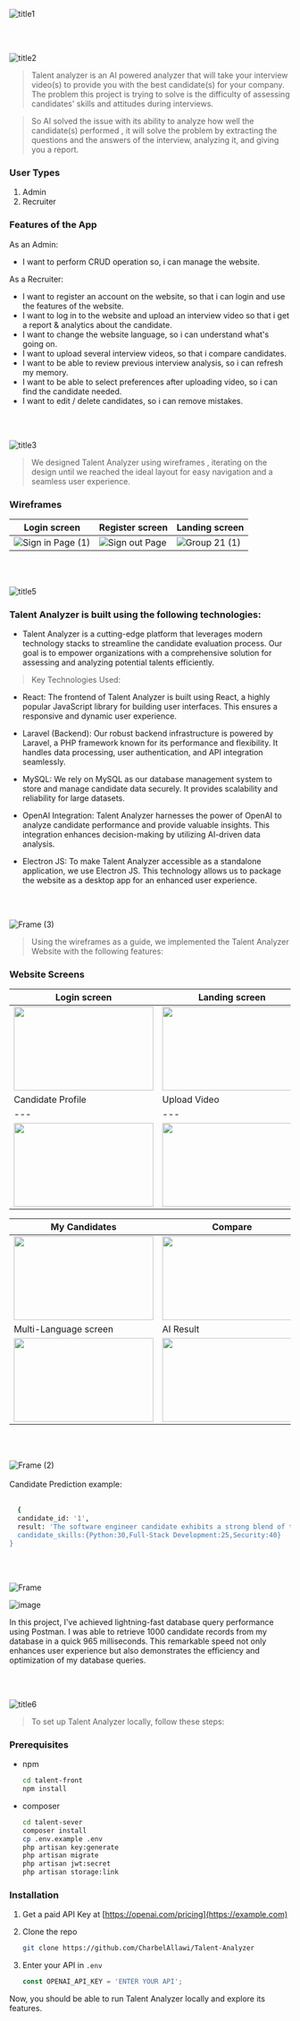 



![title1](https://github.com/CharbelAllawi/Talent-Analyzer/assets/108435865/cc25e0db-4175-4655-b3ff-1e4d4f50e32e)

<br><br>

<!-- project philosophy -->
![title2](https://github.com/CharbelAllawi/Talent-Analyzer/assets/108435865/59a0d8b4-eef1-4ef5-a55e-b20641a40177)

> Talent analyzer is an AI powered analyzer that will take your interview video(s) to provide you with the best candidate(s) for your company. The problem this project is trying to solve is the difficulty of assessing candidates' skills and attitudes during interviews.

>So AI solved the issue with its ability to analyze how well the candidate(s) performed , it will solve the problem by extracting the questions and the answers of the interview, analyzing it, and giving you a report.

### User Types 

1. Admin 
2. Recruiter

### Features of the App 

As an Admin: 
- I want to perform CRUD operation so, i can manage the website.

As a Recruiter:
- I want to register an account on the website, so that i can login and use the features of the website.
- I want to log in to the website and upload an interview video so that i get a report & analytics about the candidate.
- I want to change the website language, so i can understand what's going on.
- I want to upload several interview videos, so that i compare candidates.
- I want to be able to review previous interview analysis, so i can refresh my memory.
- I want to be able to select preferences after uploading video, so i can find the candidate needed.
- I want to edit / delete candidates, so i can remove mistakes.



<br><br>

<!-- Prototyping -->
![title3](https://github.com/CharbelAllawi/Talent-Analyzer/assets/108435865/df41e4b4-083f-47ea-ac16-804bfae13d09)

> We designed Talent Analyzer using wireframes , iterating on the design until we reached the ideal layout for easy navigation and a seamless user experience.

### Wireframes
| Login screen  | Register screen |  Landing screen |
| ---| ---| ---|
|![Sign in Page (1)](https://github.com/CharbelAllawi/Talent-Analyzer/assets/108435865/d047c42c-02c5-4509-9860-ff6735dfd1df) |![Sign out Page](https://github.com/CharbelAllawi/Talent-Analyzer/assets/108435865/b9c186cf-3d35-40c5-8a61-17ebd4cff47c) |![Group 21 (1)](https://github.com/CharbelAllawi/Talent-Analyzer/assets/108435865/8243de63-a720-4474-ae68-ffdaaed9a82a)|


<br><br>
<!-- Tech stack -->
![title5](https://github.com/CharbelAllawi/Talent-Analyzer/assets/108435865/3e53eac4-8846-41f2-902b-c7f5c57b7844)
###  Talent Analyzer is built using the following technologies:

- Talent Analyzer is a cutting-edge platform that leverages modern technology stacks to streamline the candidate evaluation process. Our goal is to empower organizations with a comprehensive solution for assessing and analyzing potential talents efficiently.


> Key Technologies Used:
- React: The frontend of Talent Analyzer is built using React, a highly popular JavaScript library for building user interfaces. This ensures a responsive and dynamic user experience.

- Laravel (Backend): Our robust backend infrastructure is powered by Laravel, a PHP framework known for its performance and flexibility. It handles data processing, user authentication, and API integration seamlessly.

- MySQL: We rely on MySQL as our database management system to store and manage candidate data securely. It provides scalability and reliability for large datasets.

- OpenAI Integration: Talent Analyzer harnesses the power of OpenAI to analyze candidate performance and provide valuable insights. This integration enhances decision-making by utilizing AI-driven data analysis.

- Electron JS: To make Talent Analyzer accessible as a standalone application, we use Electron JS. This technology allows us to package the website as a desktop app for an enhanced user experience.

<br><br>
<!-- Implementation -->
![Frame (3)](https://github.com/CharbelAllawi/Talent-Analyzer/assets/108435865/807aff20-a61d-4192-8072-de2c4cd70ab5)

> Using the wireframes as a guide, we implemented the Talent Analyzer Website with the following features:

### Website Screens

| Login screen  | Landing screen | Loading screen 
| ---| ---| ---|
|<img src="https://github.com/CharbelAllawi/Talent-Analyzer/assets/108435865/fde7e938-5171-41a5-8174-b30957b59ea9" width="250" height="150">|<img src="https://github.com/CharbelAllawi/Talent-Analyzer/assets/108435865/5df811d9-e34a-4b48-9a52-305d034f6e79" width="250" height="150">|<img src="https://github.com/CharbelAllawi/Talent-Analyzer/assets/108435865/7a6eab61-5966-40a1-b3d2-8412a58704f2" width="250" height="150">
| Candidate Profile | Upload Video | Recruiter Preference |
| ---| ---| ---|
|<img src="https://github.com/CharbelAllawi/Talent-Analyzer/assets/108435865/18b83959-8650-4ba6-9fe8-3470d5e8e8e3" width="250" height="150">|<img src="https://github.com/CharbelAllawi/Talent-Analyzer/assets/108435865/d870d44a-a203-4867-8beb-5324c5437fe5" width="250" height="150">|<img src="https://github.com/CharbelAllawi/Talent-Analyzer/assets/108435865/c1a883d8-56c5-41af-821c-6c994618d9e5" width="250" height="150">

| My Candidates| Compare | Compare Result | 
| ---| ---| ---|
|<img src="https://github.com/CharbelAllawi/Talent-Analyzer/assets/108435865/9774d373-d8fc-4dd1-8d81-13f063ae27e0" width="250" height="150">|<img src="https://github.com/CharbelAllawi/Talent-Analyzer/assets/108435865/02930642-bc48-4340-afaf-3038caf7fa39" width="250" height="150">|<img src="https://github.com/CharbelAllawi/Talent-Analyzer/assets/108435865/0d6f860f-4b4c-49d0-97e8-adcf87bb974d" width="250" height="150">
|  Multi-Language screen |  AI Result |Admin CRUD |
|<img src="https://github.com/CharbelAllawi/Talent-Analyzer/assets/108435865/25afe2c5-80e0-4ba0-8c32-f498a206e15e" width="250" height="150">|<img src="https://github.com/CharbelAllawi/Talent-Analyzer/assets/108435865/60a3482f-0d7a-4551-9da8-4d4b40f93c66" width="250" height="150">|<img src="https://github.com/CharbelAllawi/Talent-Analyzer/assets/108435865/94ee3df6-c9b0-4883-ab6c-14ce87d94a1d" width="250" height="150">

<br><br>

![Frame (2)](https://github.com/CharbelAllawi/Talent-Analyzer/assets/108435865/f324021e-c0b4-41df-aba5-c3a184baba6a)
<br><br>
Candidate Prediction example: 
<br><br>
```sh 
  {
  candidate_id: '1',
  result: 'The software engineer candidate exhibits a strong blend of technical expertise and problem-solving skills. They have a robust background in software development, evident from their extensive experience with multiple programming languages, including Java, Python, and JavaScript. Their proficiency in these languages, combined with their familiarity with various development frameworks and tools, positions them as a versatile engineer capable of adapting to diverse project requirements.Furthermore, the candidate demonstrates a deep understanding of software architecture and design principles, showcasing their ability to craft efficient and scalable solutions. Their experience in working on cross-functional teams and collaborating with other developers, designers, and stakeholders highlights their excellent interpersonal and communication skills, crucial for successful project execution. The candidate's commitment to continuous learning and professional growth is evident through their participation in online courses, attending tech conferences, and staying updated with industry trends. This proactive approach to self-improvement aligns well with the ever-evolving nature of the software engineering field, ensuring their ability to remain adaptable and innovative in a rapidly changing environment.Overall, the software engineer candidate presents a compelling combination of technical prowess, collaborative aptitude, and a dedication to personal and professional development, making them a strong contender for any software engineering role.",
  candidate_skills:{Python:30,Full-Stack Development:25,Security:40}
}
```
<br><br>
<!-- Tech stack -->
![Frame](https://github.com/CharbelAllawi/Talent-Analyzer/assets/108435865/80212da1-a91f-4761-ad5a-44943166b025)



![image](https://github.com/CharbelAllawi/Talent-Analyzer/assets/108435865/3bcd2e7f-e68d-40d4-8b2b-90a40d3c50a7)

In this project, I've achieved lightning-fast database query performance using Postman. I was able to retrieve 1000 candidate records from my database in a quick 965 milliseconds. This remarkable speed not only enhances user experience but also demonstrates the efficiency and optimization of my database queries.


<br><br>


<!-- How to run -->
![title6](https://github.com/CharbelAllawi/Talent-Analyzer/assets/108435865/d1ab7f4f-12eb-4010-bda3-34a1b5ebecca)

> To set up Talent Analyzer locally, follow these steps:

### Prerequisites


* npm
  ```sh
  cd talent-front
  npm install
  ```
* composer
  ```sh
  cd talent-sever    
  composer install
  cp .env.example .env
  php artisan key:generate
  php artisan migrate
  php artisan jwt:secret
  php artisan storage:link

  ```
### Installation



1. Get a paid API Key at [https://openai.com/pricing](https://example.com)
2. Clone the repo
   ```sh
   git clone https://github.com/CharbelAllawi/Talent-Analyzer
   ```

4. Enter your API in `.env`
   ```js
   const OPENAI_API_KEY = 'ENTER YOUR API';
   ```

Now, you should be able to run Talent Analyzer locally and explore its features.
